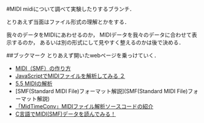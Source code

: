 #MIDI
midiについて調べて実験したりするブランチ．

とりあえず当面はファイル形式の理解とかをする．

我々のデータをMIDIにあわせるのか，
MIDIデータを我々のデータに合わせて表示するのか，
あるいは別の形式にして見やすく整えるのかは後で決める．


##ブックマーク
とりあえず開いたwebページを乗っけていく．

- [MIDI（SMF）の作り方](http://akiba.geocities.jp/tendomusoan/midi.htm)
- [JavaScriptでMIDIファイルを解析してみる ２](http://qiita.com/PianoScoreJP/items/71db2907b302793544e9)
- [5.5 MIDIの解析](http://ibako-study.hateblo.jp/entry/2014/02/09/015759)
- [SMF(Standard MIDI File)フォーマット解説](SMF(Standard MIDI File)フォーマット解説)
- [「MidTimeConv」MIDIファイル解析ソースコードの紹介 ](http://cyber-rainforce.net/prog/windows/midconv_src1.html)
- [C言語でMIDI(SMF)データを読んでみる！](http://torasukenote.blog120.fc2.com/blog-entry-104.html)

